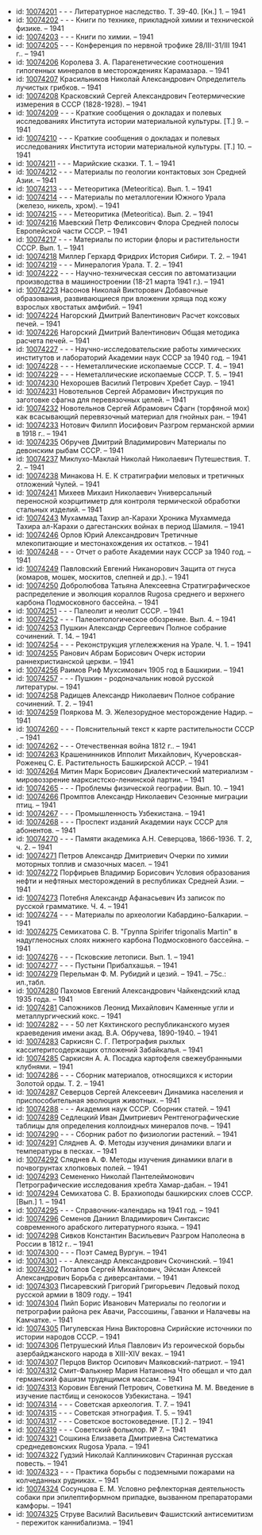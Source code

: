 <ul>
<li>id: <a href="http://books.e-heritage.ru/book/10074201">10074201</a>	- - - Литературное наследство. Т. 39-40. [Кн.] 1. – 1941</li>
<li>id: <a href="http://books.e-heritage.ru/book/10074202">10074202</a>	- - - Книги по технике, прикладной химии и технической физике. – 1941</li>
<li>id: <a href="http://books.e-heritage.ru/book/10074203">10074203</a>	- - - Книги по химии. – 1941</li>
<li>id: <a href="http://books.e-heritage.ru/book/10074205">10074205</a>	- - - Конференция по нервной трофике 28/III-31/III 1941 г.. – 1941</li>
<li>id: <a href="http://books.e-heritage.ru/book/10074206">10074206</a>	Королева З. А. Парагенетические соотношения гипогенных минералов в месторождениях Карамазара. – 1941</li>
<li>id: <a href="http://books.e-heritage.ru/book/10074207">10074207</a>	Красильников Николай Александрович Определитель лучистых грибков. – 1941</li>
<li>id: <a href="http://books.e-heritage.ru/book/10074208">10074208</a>	Красковский Сергей Александрович Геотермические измерения в СССР (1828-1928). – 1941</li>
<li>id: <a href="http://books.e-heritage.ru/book/10074209">10074209</a>	- - - Краткие сообщения о докладах и полевых исследованиях Института истории материальной культуры. [Т.] 9. – 1941</li>
<li>id: <a href="http://books.e-heritage.ru/book/10074210">10074210</a>	- - - Краткие сообщения о докладах и полевых исследованиях Института истории материальной культуры. [Т.] 10. – 1941</li>
<li>id: <a href="http://books.e-heritage.ru/book/10074211">10074211</a>	- - - Марийские сказки. Т. 1. – 1941</li>
<li>id: <a href="http://books.e-heritage.ru/book/10074212">10074212</a>	- - - Материалы по геологии контактовых зон Средней Азии. – 1941</li>
<li>id: <a href="http://books.e-heritage.ru/book/10074213">10074213</a>	- - - Метеоритика (Meteoritica). Вып. 1. – 1941</li>
<li>id: <a href="http://books.e-heritage.ru/book/10074214">10074214</a>	- - - Материалы по металлогении Южного Урала (железо, никель, хром). – 1941</li>
<li>id: <a href="http://books.e-heritage.ru/book/10074215">10074215</a>	- - - Метеоритика (Meteoritica). Вып. 2. – 1941</li>
<li>id: <a href="http://books.e-heritage.ru/book/10074216">10074216</a>	Маевский Петр Феликсович Флора Средней полосы Европейской части СССР. – 1941</li>
<li>id: <a href="http://books.e-heritage.ru/book/10074217">10074217</a>	- - - Материалы по истории флоры и растительности СССР. Вып. 1. – 1941</li>
<li>id: <a href="http://books.e-heritage.ru/book/10074218">10074218</a>	Миллер Герхард Фридрих История Сибири. Т. 2. – 1941</li>
<li>id: <a href="http://books.e-heritage.ru/book/10074219">10074219</a>	- - - Минералогия Урала. Т. 2. – 1941</li>
<li>id: <a href="http://books.e-heritage.ru/book/10074222">10074222</a>	- - - Научно-техническая сессия по автоматизации производства в машиностроении (18-21 марта 1941 г.). – 1941</li>
<li>id: <a href="http://books.e-heritage.ru/book/10074223">10074223</a>	Насонов Николай Викторович Добавочные образования, развивающиеся при вложении хряща под кожу взрослых хвостатых амфибий. – 1941</li>
<li>id: <a href="http://books.e-heritage.ru/book/10074224">10074224</a>	Нагорский Дмитрий Валентинович Расчет коксовых печей. – 1941</li>
<li>id: <a href="http://books.e-heritage.ru/book/10074226">10074226</a>	Нагорский Дмитрий Валентинович Общая методика расчета печей. – 1941</li>
<li>id: <a href="http://books.e-heritage.ru/book/10074227">10074227</a>	- - - Научно-исследовательские работы химических институтов и лабораторий Академии наук СССР за 1940 год. – 1941</li>
<li>id: <a href="http://books.e-heritage.ru/book/10074228">10074228</a>	- - - Неметаллические ископаемые СССР. Т. 4. – 1941</li>
<li>id: <a href="http://books.e-heritage.ru/book/10074229">10074229</a>	- - - Неметаллические ископаемые СССР. Т. 5. – 1941</li>
<li>id: <a href="http://books.e-heritage.ru/book/10074230">10074230</a>	Нехорошев Василий Петрович Хребет Саур. – 1941</li>
<li>id: <a href="http://books.e-heritage.ru/book/10074231">10074231</a>	Новотельнов Сергей Абрамович Инструкция по заготовке сфагна для перевязочных целей. – 1941</li>
<li>id: <a href="http://books.e-heritage.ru/book/10074232">10074232</a>	Новотельнов Сергей Абрамович Сфагн (торфяной мох) как всасывающий перевязочный материал для гнойных ран. – 1941</li>
<li>id: <a href="http://books.e-heritage.ru/book/10074233">10074233</a>	Нотович Филипп Иосифович Разгром германской армии в 1918 г.. – 1941</li>
<li>id: <a href="http://books.e-heritage.ru/book/10074235">10074235</a>	Обручев Дмитрий Владимирович Материалы по девонским рыбам СССР. – 1941</li>
<li>id: <a href="http://books.e-heritage.ru/book/10074237">10074237</a>	Миклухо-Маклай Николай Николаевич Путешествия. Т. 2. – 1941</li>
<li>id: <a href="http://books.e-heritage.ru/book/10074238">10074238</a>	Минакова Н. Е. К стратиграфии меловых и третичных отложений Чулей. – 1941</li>
<li>id: <a href="http://books.e-heritage.ru/book/10074241">10074241</a>	Михеев Михаил Николаевич Универсальный переносной коэрцитиметр для контроля термической обработки стальных изделий. – 1941</li>
<li>id: <a href="http://books.e-heritage.ru/book/10074243">10074243</a>	Мухаммад Тахир ал-Карахи Хроника Мухаммеда Тахира ал-Карахи о дагестанских войнах в период Шамиля. – 1941</li>
<li>id: <a href="http://books.e-heritage.ru/book/10074246">10074246</a>	Орлов Юрий Александрович Третичные млекопитающие и местонахождения их остатков. – 1941</li>
<li>id: <a href="http://books.e-heritage.ru/book/10074248">10074248</a>	- - - Отчет о работе Академии наук СССР за 1940 год. – 1941</li>
<li>id: <a href="http://books.e-heritage.ru/book/10074249">10074249</a>	Павловский Евгений Никанорович Защита от гнуса (комаров, мошек, москитов, слепней и др.). – 1941</li>
<li>id: <a href="http://books.e-heritage.ru/book/10074250">10074250</a>	Добролюбова Татьяна Алексеевна Стратиграфическое распределение и эволюция кораллов Rugosa среднего и верхнего карбона Подмосковного бассейна. – 1941</li>
<li>id: <a href="http://books.e-heritage.ru/book/10074251">10074251</a>	- - - Палеолит и неолит СССР. – 1941</li>
<li>id: <a href="http://books.e-heritage.ru/book/10074252">10074252</a>	- - - Палеонтологическое обозрение. Вып. 4. – 1941</li>
<li>id: <a href="http://books.e-heritage.ru/book/10074253">10074253</a>	Пушкин Александр Сергеевич Полное собрание сочинений. Т. 14. – 1941</li>
<li>id: <a href="http://books.e-heritage.ru/book/10074254">10074254</a>	- - - Реконструкция углележжения на Урале. Ч. 1. – 1941</li>
<li>id: <a href="http://books.e-heritage.ru/book/10074255">10074255</a>	Ранович Абрам Борисович Очерк истории раннехристианской церкви. – 1941</li>
<li>id: <a href="http://books.e-heritage.ru/book/10074256">10074256</a>	Раимов Риф Мухсимович 1905 год в Башкирии. – 1941</li>
<li>id: <a href="http://books.e-heritage.ru/book/10074257">10074257</a>	- - - Пушкин - родоначальник новой русской литературы. – 1941</li>
<li>id: <a href="http://books.e-heritage.ru/book/10074258">10074258</a>	Радищев Александр Николаевич Полное собрание сочинений. Т. 2. – 1941</li>
<li>id: <a href="http://books.e-heritage.ru/book/10074259">10074259</a>	Пояркова М. Э. Железорудное месторождение Надир. – 1941</li>
<li>id: <a href="http://books.e-heritage.ru/book/10074260">10074260</a>	- - - Пояснительный текст к карте растительности СССР . – 1941</li>
<li>id: <a href="http://books.e-heritage.ru/book/10074262">10074262</a>	- - - Отечественная война 1812 г.. – 1941</li>
<li>id: <a href="http://books.e-heritage.ru/book/10074263">10074263</a>	Крашенинников Ипполит Михайлович, Кучеровская-Роженец С. Е. Растительность Башкирской АССР. – 1941</li>
<li>id: <a href="http://books.e-heritage.ru/book/10074264">10074264</a>	Митин Марк Борисович Диалектический материализм - мировоззрение марксистско-ленинской партии. – 1941</li>
<li>id: <a href="http://books.e-heritage.ru/book/10074265">10074265</a>	- - - Проблемы физической географии. Вып. 10. – 1941</li>
<li>id: <a href="http://books.e-heritage.ru/book/10074266">10074266</a>	Промптов Александр Николаевич Сезонные миграции птиц. – 1941</li>
<li>id: <a href="http://books.e-heritage.ru/book/10074267">10074267</a>	- - - Промышленность Узбекистана. – 1941</li>
<li>id: <a href="http://books.e-heritage.ru/book/10074268">10074268</a>	- - - Проспект изданий Академии наук СССР для абонентов. – 1941</li>
<li>id: <a href="http://books.e-heritage.ru/book/10074270">10074270</a>	- - - Памяти академика А.Н. Северцова, 1866-1936. Т. 2, ч. 2. – 1941</li>
<li>id: <a href="http://books.e-heritage.ru/book/10074271">10074271</a>	Петров Александр Дмитриевич Очерки по химии моторных топлив и смазочных масел. – 1941</li>
<li>id: <a href="http://books.e-heritage.ru/book/10074272">10074272</a>	Порфирьев Владимир Борисович Условия образования нефти и нефтяных месторождений в республиках Средней Азии. – 1941</li>
<li>id: <a href="http://books.e-heritage.ru/book/10074273">10074273</a>	Потебня Александр Афанасьевич Из записок по русской грамматике. Ч. 4. – 1941</li>
<li>id: <a href="http://books.e-heritage.ru/book/10074274">10074274</a>	- - - Материалы по археологии Кабардино-Балкарии. – 1941</li>
<li>id: <a href="http://books.e-heritage.ru/book/10074275">10074275</a>	Семихатова С. В. "Группа Spirifer trigonalis Martin" в надугленосных слоях нижнего карбона Подмосковного бассейна. – 1941</li>
<li>id: <a href="http://books.e-heritage.ru/book/10074276">10074276</a>	- - - Псковские летописи. Вып. 1. – 1941</li>
<li>id: <a href="http://books.e-heritage.ru/book/10074277">10074277</a>	- - - Пустыни Прибалхашья. – 1941</li>
<li>id: <a href="http://books.e-heritage.ru/book/10074279">10074279</a>	Перельман Ф. М. Рубидий и цезий. – 1941. – 75с.: ил.,табл.</li>
<li>id: <a href="http://books.e-heritage.ru/book/10074280">10074280</a>	Пахомов Евгений Александрович Чайкендский клад 1935 года. – 1941</li>
<li>id: <a href="http://books.e-heritage.ru/book/10074281">10074281</a>	Сапожников Леонид Михайлович Каменные угли и металлургический кокс. – 1941</li>
<li>id: <a href="http://books.e-heritage.ru/book/10074282">10074282</a>	- - - 50 лет Кяхтинского республиканского музея краеведения имени акад. В.А. Обручева, 1890-1940. – 1941</li>
<li>id: <a href="http://books.e-heritage.ru/book/10074283">10074283</a>	Саркисян С. Г. Петрография рыхлых касситеритсодержащих отложений Забайкалья. – 1941</li>
<li>id: <a href="http://books.e-heritage.ru/book/10074285">10074285</a>	Саркисян А. А. Посадка картофеля свежеубранными клубнями. – 1941</li>
<li>id: <a href="http://books.e-heritage.ru/book/10074286">10074286</a>	- - - Сборник материалов, относящихся к истории Золотой орды. Т. 2. – 1941</li>
<li>id: <a href="http://books.e-heritage.ru/book/10074287">10074287</a>	Северцов Сергей Алексеевич Динамика населения и приспособительная эволюция животных. – 1941</li>
<li>id: <a href="http://books.e-heritage.ru/book/10074288">10074288</a>	- - - Академия наук СССР. Сборник статей. – 1941</li>
<li>id: <a href="http://books.e-heritage.ru/book/10074289">10074289</a>	Седлецкий Иван Дмитриевич Рентгенографические таблицы для определения коллоидных минералов почв. – 1941</li>
<li>id: <a href="http://books.e-heritage.ru/book/10074290">10074290</a>	- - - Сборник работ по физиологии растений. – 1941</li>
<li>id: <a href="http://books.e-heritage.ru/book/10074291">10074291</a>	Сляднев А. Ф. Методы изучения динамики влаги и температуры в песках. – 1941</li>
<li>id: <a href="http://books.e-heritage.ru/book/10074292">10074292</a>	Сляднев А. Ф. Методы изучения динамики влаги в почвогрунтах хлопковых полей. – 1941</li>
<li>id: <a href="http://books.e-heritage.ru/book/10074293">10074293</a>	Семененко Николай Пантелеймонович Петрографические исследования хребта Хамар-дабан. – 1941</li>
<li>id: <a href="http://books.e-heritage.ru/book/10074294">10074294</a>	Семихатова С. В. Брахиоподы башкирских слоев СССР. [Вып.] 1. – 1941</li>
<li>id: <a href="http://books.e-heritage.ru/book/10074295">10074295</a>	- - - Справочник-календарь на 1941 год. – 1941</li>
<li>id: <a href="http://books.e-heritage.ru/book/10074296">10074296</a>	Семенов Даниил Владимирович Синтаксис современного арабского литературного языка. – 1941</li>
<li>id: <a href="http://books.e-heritage.ru/book/10074298">10074298</a>	Сивков Константин Васильевич Разгром Наполеона в России в 1812 г.. – 1941</li>
<li>id: <a href="http://books.e-heritage.ru/book/10074300">10074300</a>	- - - Поэт Самед Вургун. – 1941</li>
<li>id: <a href="http://books.e-heritage.ru/book/10074301">10074301</a>	- - - Александр Александрович Скочинский. – 1941</li>
<li>id: <a href="http://books.e-heritage.ru/book/10074302">10074302</a>	Потапов Сергей Михайлович, Эйсман Алексей Александрович Борьба с диверсантами. – 1941</li>
<li>id: <a href="http://books.e-heritage.ru/book/10074303">10074303</a>	Писаревский Григорий Григорьевич Ледовый поход русской армии в 1809 году. – 1941</li>
<li>id: <a href="http://books.e-heritage.ru/book/10074304">10074304</a>	Пийп Борис Иванович Материалы по геологии и петрографии района рек Авачи, Рассошины, Гаванки и Налачевы на Камчатке. – 1941</li>
<li>id: <a href="http://books.e-heritage.ru/book/10074305">10074305</a>	Пигулевская Нина Викторовна Сирийские источники по истории народов СССР. – 1941</li>
<li>id: <a href="http://books.e-heritage.ru/book/10074306">10074306</a>	Петрушеский Илья Павлович Из героической борьбы азербайджанского народа в XIII-XIV веках. – 1941</li>
<li>id: <a href="http://books.e-heritage.ru/book/10074307">10074307</a>	Перцов Виктор Осипович Маяковский-патриот. – 1941</li>
<li>id: <a href="http://books.e-heritage.ru/book/10074312">10074312</a>	Смит-Фалькнер Мария Натановна Что обещал и что дал германский фашизм трудящимся массам. – 1941</li>
<li>id: <a href="http://books.e-heritage.ru/book/10074313">10074313</a>	Коровин Евгений Петрович, Советкина М. М. Введение в изучение пастбищ и сенокосов Узбекистана. – 1941</li>
<li>id: <a href="http://books.e-heritage.ru/book/10074314">10074314</a>	- - - Советская археология. Т. 7. – 1941</li>
<li>id: <a href="http://books.e-heritage.ru/book/10074315">10074315</a>	- - - Советская этнография. Т. 5. – 1941</li>
<li>id: <a href="http://books.e-heritage.ru/book/10074317">10074317</a>	- - - Советское востоковедение. [Т.] 2. – 1941</li>
<li>id: <a href="http://books.e-heritage.ru/book/10074319">10074319</a>	- - - Советский фольклор. № 7. – 1941</li>
<li>id: <a href="http://books.e-heritage.ru/book/10074321">10074321</a>	Сошкина Елизавета Дмитриевна Систематика среднедевонских Rugosa Урала. – 1941</li>
<li>id: <a href="http://books.e-heritage.ru/book/10074322">10074322</a>	Гудзий Николай Каллиникович Старинная русская повесть. – 1941</li>
<li>id: <a href="http://books.e-heritage.ru/book/10074323">10074323</a>	- - - Практика борьбы с подземными пожарами на колчеданных рудниках. – 1941</li>
<li>id: <a href="http://books.e-heritage.ru/book/10074324">10074324</a>	Сосунцова Е. М. Условно рефлекторная деятельность собаки при эпилептиформном припадке, вызванном препараторами камфоры. – 1941</li>
<li>id: <a href="http://books.e-heritage.ru/book/10074325">10074325</a>	Струве Василий Васильевич Фашистский антисемитизм - пережиток каннибализма. – 1941</li>
</ul>

